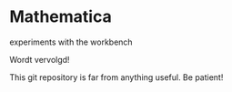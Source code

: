 Mathematica
===========

experiments with the workbench

Wordt vervolgd!

This git repository is far from anything useful. Be patient!